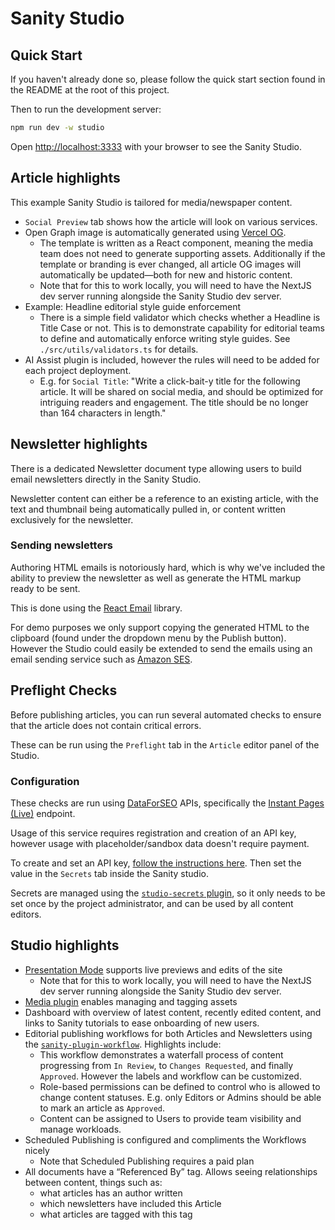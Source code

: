# Sanity Studio

## Quick Start

If you haven't already done so, please follow the quick start
section found in the README at the root of this project.

Then to run the development server:

```bash
npm run dev -w studio
```

Open [http://localhost:3333](http://localhost:3333) with your browser to see the Sanity Studio.

## Article highlights

This example Sanity Studio is tailored for media/newspaper content.

- `Social Preview` tab shows how the article will look on various services.
- Open Graph image is automatically generated using [Vercel OG](https://vercel.com/docs/functions/edge-functions/og-image-generation).
  - The template is written as a React component, meaning the media team does not need to generate supporting assets. Additionally if the template or branding is ever changed, all article OG images will automatically be updated—both for new and historic content.
  - Note that for this to work locally, you will need to have the NextJS dev server running alongside the Sanity Studio dev server.
- Example: Headline editorial style guide enforcement
  - There is a simple field validator which checks whether a Headline is Title Case or not. This is to demonstrate capability for editorial teams to define and automatically
    enforce writing style guides. See `./src/utils/validators.ts` for details.
- AI Assist plugin is included, however the rules will need to be added for each project deployment.
  - E.g. for `Social Title`: "Write a click-bait-y title for the following article. It will be shared on social media, and should be optimized for intriguing readers and engagement. The title should be no longer than 164 characters in length."

## Newsletter highlights

There is a dedicated Newsletter document type allowing users to build email newsletters directly
in the Sanity Studio.

Newsletter content can either be a reference to an existing article, with the text and thumbnail being automatically pulled in, or content written exclusively for the newsletter.

### Sending newsletters

Authoring HTML emails is notoriously hard, which is why we've included the ability to preview the newsletter
as well as generate the HTML markup ready to be sent.

This is done using the [React Email](https://react.email) library.

For demo purposes we only support copying the generated HTML to the clipboard (found under the dropdown menu by the Publish button). However the Studio could easily be extended to send the emails using an email sending service such as [Amazon SES](https://aws.amazon.com/ses/).

## Preflight Checks

Before publishing articles, you can run several automated checks to ensure that the article does not contain
critical errors.

These can be run using the `Preflight` tab in the `Article` editor panel of the Studio.

### Configuration

These checks are run using [DataForSEO](https://dataforseo.com) APIs, specifically the [Instant Pages (Live)](https://docs.dataforseo.com/v3/on_page/instant_pages) endpoint.

Usage of this service requires registration and creation of an API key, however usage with placeholder/sandbox data doesn't require payment.

To create and set an API key, [follow the instructions here](https://docs.dataforseo.com/v3/auth/).
Then set the value in the `Secrets` tab inside the Sanity studio.

Secrets are managed using the [`studio-secrets` plugin](https://github.com/sanity-io/sanity-studio-secrets), so it only needs to be set once by the project administrator, and can be used by all content editors.

## Studio highlights

- [Presentation Mode](https://github.com/sanity-io/visual-editing) supports live previews and edits of the site
  - Note that for this to work locally, you will need to have the NextJS dev server running alongside the Sanity Studio dev server.
- [Media plugin](https://github.com/sanity-io/sanity-plugin-media) enables managing and tagging assets
- Dashboard with overview of latest content, recently edited content, and links to Sanity tutorials to ease onboarding of new users.
- Editorial publishing workflows for both Articles and Newsletters using the [`sanity-plugin-workflow`](https://github.com/sanity-io/sanity-plugin-workflow). Highlights include:
  - This workflow demonstrates a waterfall process of content progressing from `In Review`, to `Changes Requested`, and finally `Approved`. However the labels and workflow can be customized.
  - Role-based permissions can be defined to control who is allowed to change content statuses. E.g. only Editors or Admins should be able to mark an article as `Approved`.
  - Content can be assigned to Users to provide team visibility and manage workloads.
- Scheduled Publishing is configured and compliments the Workflows nicely
  - Note that Scheduled Publishing requires a paid plan
- All documents have a “Referenced By” tag. Allows seeing relationships between content, things such as:
  - what articles has an author written
  - which newsletters have included this Article
  - what articles are tagged with this tag
